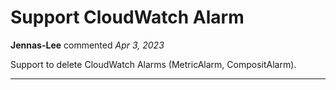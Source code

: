 # Support CloudWatch Alarm

**Jennas-Lee** commented *Apr 3, 2023*

Support to delete CloudWatch Alarms (MetricAlarm, CompositAlarm).
<br />
***


